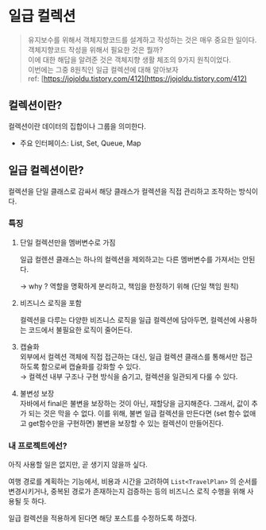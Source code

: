 # 일급 컬렉션

> 유지보수를 위해서 객체지향코드를 설계하고 작성하는 것은 매우 중요한 일이다.\
> 객체지향코드 작성을 위해서 필요한 것은 뭘까?\
> 이에 대한 해답을 알려준 것은 객체지향 생활 체조의 9가지 원칙이었다.\
> 이번에는 그중 8원칙인 일급 컬렉션에 대해 알아보자\
> ref: [https://jojoldu.tistory.com/412](https://jojoldu.tistory.com/412)

## 컬렉션이란?

컬렉션이란 데이터의 집합이나 그룹을 의미한다.

* 주요 인터페이스: List, Set, Queue, Map

## 일급 컬렉션이란?

컬렉션을 단일 클래스로 감싸서 해당 클래스가 컬렉션을 직접 관리하고 조작하는 방식이다.

### 특징

1.  단일 컬렉션만을 멤버변수로 가짐

    일급 컬렌션 클래스는 하나의 컬렉션을 제외하고는 다른 멤버변수를 가져서는 안된다.

    → why ? 역할을 명확하게 분리하고, 책임을 한정하기 위해 (단일 책임 원칙)
2.  비즈니스 로직을 포함

    컬렉션을 다루는 다양한 비즈니스 로직을 일급 컬렉션에 담아두면, 컬렉션에 사용하는 코드에서 불필요한 로직이 줄어든다.
3. 캡슐화\
   외부에서 컬렉션 객체에 직접 접근하는 대신, 일급 컬렉션 클래스를 통해서만 접근하도록 함으로써 캡슐화를 강화할 수 있다.\
   → 컬렉션 내부 구조나 구현 방식을 숨기고, 컬렉션을 일관되게 다룰 수 있다.
4. 불변성 보장\
   자바에서 final은 불변을 보장하는 것이 아닌, 재할당을 금지해준다. 그래서, 값이 추가 되는 것은 막을 수 없다. 이를 위해, 불변 일급 컬렉션을 만든다면 (set 함수 없애고 get함수만을 구현하면) 불변을 보장할 수 있는 컬렉션이 만들어진다.

### 내 프로젝트에선?

아직 사용할 일은 없지만, 곧 생기지 않을까 싶다.

여행 경로를 계획하는 기능에서, 비용과 시간을 고려하여 `List<TravelPlan>` 의 순서를 변경시키거나, 중복된 경로가 존재하는지 검증하는 등의 비즈니스 로직 수행을 위해 사용될 듯 하다.

일급 컬렉션을 적용하게 된다면 해당 포스트를 수정하도록 하겠다.
